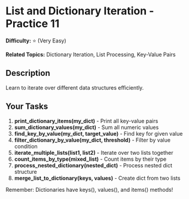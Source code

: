 # List and Dictionary Iteration - Practice 11

**Difficulty:** ⭐ (Very Easy)

**Related Topics:** Dictionary Iteration, List Processing, Key-Value Pairs

## Description

Learn to iterate over different data structures efficiently.

## Your Tasks

1. **print_dictionary_items(my_dict)** - Print all key-value pairs
2. **sum_dictionary_values(my_dict)** - Sum all numeric values
3. **find_key_by_value(my_dict, target_value)** - Find key for given value
4. **filter_dictionary_by_value(my_dict, threshold)** - Filter by value condition
5. **iterate_multiple_lists(list1, list2)** - Iterate over two lists together
6. **count_items_by_type(mixed_list)** - Count items by their type
7. **process_nested_dictionary(nested_dict)** - Process nested dict structure
8. **merge_list_to_dictionary(keys, values)** - Create dict from two lists

Remember: Dictionaries have keys(), values(), and items() methods!